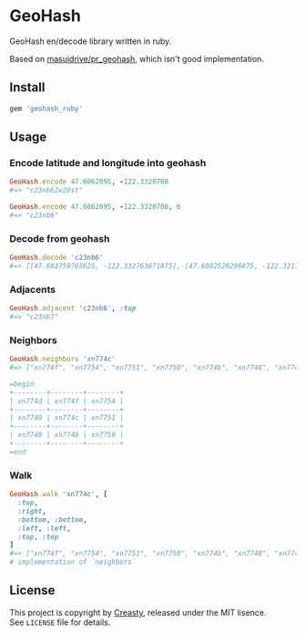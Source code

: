 GeoHash
=======

GeoHash en/decode library written in ruby.

Based on [masuidrive/pr_geohash](https://github.com/masuidrive/pr_geohash), which isn't good implementation.


Install
-------

```ruby
gem 'geohash_ruby'
```


Usage
-----

### Encode latitude and longitude into geohash

```ruby
GeoHash.encode 47.6062095, -122.3320708
#=> "c23nb62w20st"

GeoHash.encode 47.6062095, -122.3320708, 6
#=> "c23nb6"
```

### Decode from geohash

```ruby
GeoHash.decode 'c23nb6'
#=> [[47.603759765625, -122.332763671875], [47.6092529296875, -122.32177734375]]
```

### Adjacents

```ruby
GeoHash.adjacent 'c23nb6', :top
#=> "c23nb7"
```

### Neighbors

```ruby
GeoHash.neighbors 'xn774c'
#=> ["xn774f", "xn7754", "xn7751", "xn7750", "xn774b", "xn7748", "xn7749", "xn774d"]

=begin
+--------+--------+--------+
| xn774d | xn774f | xn7754 |
+--------+--------+--------+
| xn7749 | xn774c | xn7751 |
+--------+--------+--------+
| xn7748 | xn774b | xn7750 |
+--------+--------+--------+
=end
```

### Walk

```ruby
GeoHash.walk 'xn774c', [
  :top,
  :right,
  :bottom, :bottom,
  :left, :left,
  :top, :top
]
#=> ["xn774f", "xn7754", "xn7751", "xn7750", "xn774b", "xn7748", "xn7749", "xn774d"]
# implementation of `neighbors`
```


License
-------

This project is copyright by [Creasty](http://www.creasty.com), released under the MIT lisence.  
See `LICENSE` file for details.
